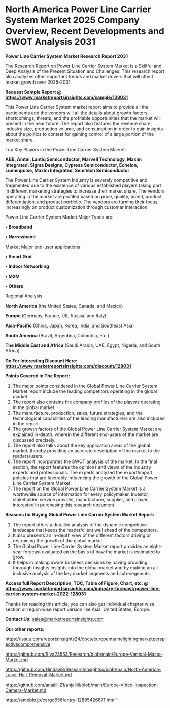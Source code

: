 # North America Power Line Carrier System Market 2025 Company Overview, Recent Developments and SWOT Analysis 2031

<strong>Power Line Carrier System Market Research Report 2031</strong>

The Research Report on Power Line Carrier System Market is a Skillful and Deep Analysis of the Present Situation and Challenges. This research report also analyzes other important trends and market drivers that will affect market growth over 2025-2031.

<strong>Request Sample Report @ <a href=https://www.marketreportsinsights.com/sample/128031>https://www.marketreportsinsights.com/sample/128031</a></strong>

This Power Line Carrier System market report aims to provide all the participants and the vendors will all the details about growth factors, shortcomings, threats, and the profitable opportunities that the market will present in the near future. The report also features the revenue share, industry size, production volume, and consumption in order to gain insights about the politics to contest for gaining control of a large portion of the market share.

Top Key Players in the Power Line Carrier System Market:

<strong>ABB, Amtel, Lantiq Semiconductor, Marvell Technology, Maxim Integrated, Sigma Designs, Cypress Semiconductor, Echelon, Lumenpulse, Maxim Integrated, Semitech Semiconductor</strong>

The Power Line Carrier System Industry is severely competitive and fragmented due to the existence of various established players taking part in different marketing strategies to increase their market share. The vendors operating in the market are profiled based on price, quality, brand, product differentiation, and product portfolio. The vendors are turning their focus increasingly on product customization through customer interaction.

Power Line Carrier System Market Major Types are:

<strong>• Broadband

• Narrowband</strong>

Market Major end-user applications :

<strong>• Smart Grid

• Indoor Networking

• M2M

• Others</strong>

Regional Analysis

</u><strong><b>North America</b></strong> (the United States, Canada, and Mexico)

<strong><b>Europe </b></strong>(Germany, France, UK, Russia, and Italy)

<strong><b>Asia-Pacific</b></strong> (China, Japan, Korea, India, and Southeast Asia)

<strong><b>South America</b></strong> (Brazil, Argentina, Colombia, etc.)

<strong><b>The Middle East and Africa</b></strong> (Saudi Arabia, UAE, Egypt, Nigeria, and South Africa)

<strong>Go For Interesting Discount Here: <a href=https://www.marketreportsinsights.com/discount/128031>https://www.marketreportsinsights.com/discount/128031</a></strong>

<strong>Points Covered in The Report:</strong>
<ol>
  <li>The major points considered in the Global Power Line Carrier System Market report include the leading competitors operating in the global market.</li>
  <li>The report also contains the company profiles of the players operating in the global market.</li>
  <li>The manufacture, production, sales, future strategies, and the technological capabilities of the leading manufacturers are also included in the report.</li>
  <li>The growth factors of the Global Power Line Carrier System Market are explained in-depth, wherein the different end-users of the market are discussed precisely.</li>
  <li>The report also talks about the key application areas of the global market, thereby providing an accurate description of the market to the readers/users.</li>
  <li>The report incorporates the SWOT analysis of the market. In the final section, the report features the opinions and views of the industry experts and professionals. The experts analyzed the export/import policies that are favorably influencing the growth of the Global Power Line Carrier System Market.</li>
  <li>The report on the Global Power Line Carrier System Market is a worthwhile source of information for every policymaker, investor, stakeholder, service provider, manufacturer, supplier, and player interested in purchasing this research document.</li>
</ol>
<strong>Reasons for Buying Global Power Line Carrier System Market Report:</strong>

<ol>
  <li>The report offers a detailed analysis of the dynamic competitive landscape that keeps the reader/client well ahead of the competitors.</li>
  <li>It also presents an in-depth view of the different factors driving or restraining the growth of the global market.</li>
  <li>The Global Power Line Carrier System Market report provides an eight-year forecast evaluated on the basis of how the market is estimated to grow.</li>
  <li>It helps in making aware business decisions by having providing thorough insights insights into the global market and by making an all-inclusive analysis of the key market segments and sub-segments.</li>
</ol>
<strong>Access full Report Description, TOC, Table of Figure, Chart, etc. @ <a href=https://www.marketreportsinsights.com/industry-forecast/power-line-carrier-system-market-2022-128031>https://www.marketreportsinsights.com/industry-forecast/power-line-carrier-system-market-2022-128031</a></strong>


Thanks for reading this article; you can also get individual chapter wise section or region wise report version like Asia, United States, Europe.

<strong>Contact Us:</strong>
sales@marketreportsinsights.com

<strong>Our other reports:</strong>

<a href=https://issuu.com/reportsinsights24/docs/europemarinelightingmarketperspectivecomprehensive>https://issuu.com/reportsinsights24/docs/europemarinelightingmarketperspectivecomprehensive</a>

<a href=https://github.com/Siya23553/Research/blob/main/Europe-Vertical-Masts-Market.md>https://github.com/Siya23553/Research/blob/main/Europe-Vertical-Masts-Market.md</a>

<a href=https://github.com/Hindavi8/Researchinsightss/blob/main/North-America-Laser-Hair-Removal-Market.md>https://github.com/Hindavi8/Researchinsightss/blob/main/North-America-Laser-Hair-Removal-Market.md</a>

<a href=https://github.com/anjaliiii21/anjaliiii/blob/main/Europe-Video-Inspection-Camera-Market.md>https://github.com/anjaliiii21/anjaliiii/blob/main/Europe-Video-Inspection-Camera-Market.md</a>

<a href=https://ameblo.jp/cargo656/entry-12885426871.html>https://ameblo.jp/cargo656/entry-12885426871.html</a>"
